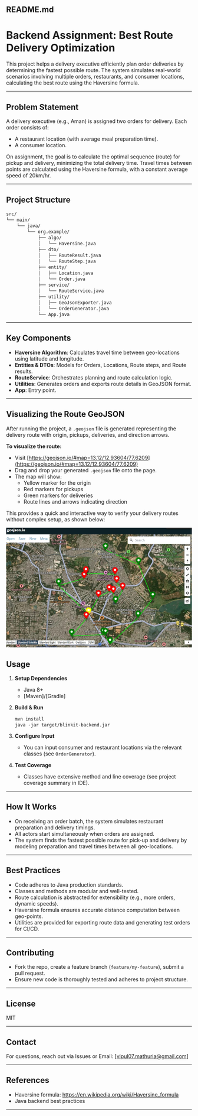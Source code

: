 ## README.md

# Backend Assignment: Best Route Delivery Optimization

This project helps a delivery executive efficiently plan order deliveries by determining the fastest possible route. The system simulates real-world scenarios involving multiple orders, restaurants, and consumer locations, calculating the best route using the Haversine formula.

***

## Problem Statement

A delivery executive (e.g., Aman) is assigned two orders for delivery. Each order consists of:
- A restaurant location (with average meal preparation time).
- A consumer location.

On assignment, the goal is to calculate the optimal sequence (route) for pickup and delivery, minimizing the total delivery time. Travel times between points are calculated using the Haversine formula, with a constant average speed of 20km/hr.

***

## Project Structure

```plaintext
src/
└── main/
    └── java/
        └── org.example/
            ├── algo/
            │   └── Haversine.java
            ├── dto/
            │   ├── RouteResult.java
            │   └── RouteStep.java
            ├── entity/
            │   ├── Location.java
            │   └── Order.java
            ├── service/
            │   └── RouteService.java
            ├── utility/
            │   ├── GeoJsonExporter.java
            │   └── OrderGenerator.java
            └── App.java
```

***

## Key Components

- **Haversine Algorithm**: Calculates travel time between geo-locations using latitude and longitude.
- **Entities & DTOs**: Models for Orders, Locations, Route steps, and Route results.
- **RouteService**: Orchestrates planning and route calculation logic.
- **Utilities**: Generates orders and exports route details in GeoJSON format.
- **App**: Entry point.


***
## Visualizing the Route GeoJSON

After running the project, a `.geojson` file is generated representing the delivery route with origin, pickups, deliveries, and direction arrows.

**To visualize the route:**
- Visit [https://geojson.io/#map=13.12/12.93604/77.6209](https://geojson.io/#map=13.12/12.93604/77.6209)
- Drag and drop your generated `.geojson` file onto the page.
- The map will show:
   - Yellow marker for the origin
   - Red markers for pickups
   - Green markers for deliveries
   - Route lines and arrows indicating direction

This provides a quick and interactive way to verify your delivery routes without complex setup, as shown below:

![](route.jpg)
## Usage

1. **Setup Dependencies**
    - Java 8+
    - [Maven]/[Gradle]

2. **Build & Run**

   ```shell
   mvn install
   java -jar target/blinkit-backend.jar
   ```

3. **Configure Input**

    - You can input consumer and restaurant locations via the relevant classes (see `OrderGenerator`).

4. **Test Coverage**

    - Classes have extensive method and line coverage (see project coverage summary in IDE).

***

## How It Works

- On receiving an order batch, the system simulates restaurant preparation and delivery timings.
- All actors start simultaneously when orders are assigned.
- The system finds the fastest possible route for pick-up and delivery by modeling preparation and travel times between all geo-locations.

***

## Best Practices

- Code adheres to Java production standards.
- Classes and methods are modular and well-tested.
- Route calculation is abstracted for extensibility (e.g., more orders, dynamic speeds).
- Haversine formula ensures accurate distance computation between geo-points.
- Utilities are provided for exporting route data and generating test orders for CI/CD.

***

## Contributing

- Fork the repo, create a feature branch (`feature/my-feature`), submit a pull request.
- Ensure new code is thoroughly tested and adheres to project structure.


***

## License

MIT

***

## Contact

For questions, reach out via Issues or Email: [vipul07.mathuria@gmail.com]

***

## References

- Haversine formula: https://en.wikipedia.org/wiki/Haversine_formula
- Java backend best practices

***